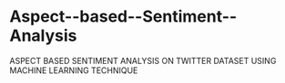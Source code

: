 # Aspect--based--Sentiment--Analysis
ASPECT BASED SENTIMENT ANALYSIS ON TWITTER DATASET USING MACHINE LEARNING TECHNIQUE
